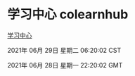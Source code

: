 # 学习中心 colearnhub
[学习中心](http://59.174.26.185:56308/colearnhub/)

2021年 06月 29日 星期二 06:20:02 CST

2021年 06月 28日 星期一 22:20:02 GMT
